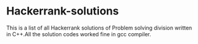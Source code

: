 # Hackerrank-solutions
This is a list of all Hackerrank solutions of Problem solving division written in C++.All the solution codes worked fine in gcc compiler.
